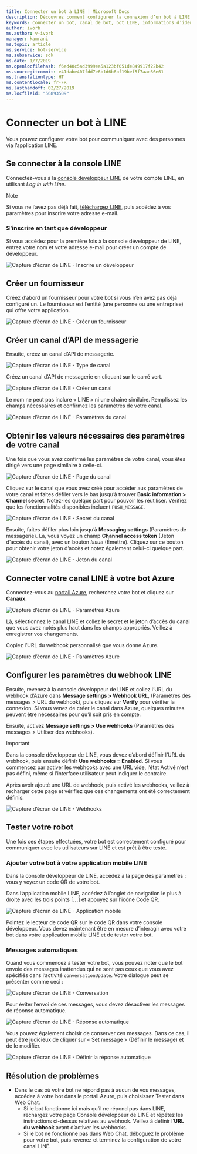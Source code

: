 ```yaml
---
title: Connecter un bot à LINE | Microsoft Docs
description: Découvrez comment configurer la connexion d’un bot à LINE.
keywords: connecter un bot, canal de bot, bot LINE, informations d’identification, configurer, téléphone
author: ivorb
ms.author: v-ivorb
manager: kamrani
ms.topic: article
ms.service: bot-service
ms.subservice: sdk
ms.date: 1/7/2019
ms.openlocfilehash: f6ed40c5ad3999ea5a123bf051de849917f22b42
ms.sourcegitcommit: e41dabe407fdd7e6b1d6b6bf19bef5f7aae36e61
ms.translationtype: HT
ms.contentlocale: fr-FR
ms.lasthandoff: 02/27/2019
ms.locfileid: "56893509"
---
```

# <a name="connect-a-bot-to-line"></a>Connecter un bot à LINE

Vous pouvez configurer votre bot pour communiquer avec des personnes via l’application LINE.

## <a name="log-into-the-line-console"></a>Se connecter à la console LINE

Connectez-vous à la [console développeur LINE](https://developers.line.biz/console/register/messaging-api/provider/) de votre compte LINE, en utilisant *Log in with Line*. 

> [!NOTE]
> Si vous ne l’avez pas déjà fait, [téléchargez LINE](https://line.me/), puis accédez à vos paramètres pour inscrire votre adresse e-mail.

### <a name="register-as-a-developer"></a>S’inscrire en tant que développeur

Si vous accédez pour la première fois à la console développeur de LINE, entrez votre nom et votre adresse e-mail pour créer un compte de développeur.

![Capture d’écran de LINE - Inscrire un développeur](./media/channels/LINE-screenshot-1.png)

## <a name="create-a-new-provider"></a>Créer un fournisseur

Créez d’abord un fournisseur pour votre bot si vous n’en avez pas déjà configuré un. Le fournisseur est l’entité (une personne ou une entreprise) qui offre votre application.

![Capture d’écran de LINE - Créer un fournisseur](./media/channels/LINE-screenshot-2.png)

## <a name="create-a-messaging-api-channel"></a>Créer un canal d’API de messagerie

Ensuite, créez un canal d’API de messagerie. 

![Capture d’écran de LINE - Type de canal](./media/channels/LINE-channel-type-selection.png)

Créez un canal d’API de messagerie en cliquant sur le carré vert.

![Capture d’écran de LINE - Créer un canal](./media/channels/LINE-create-channel.png)

Le nom ne peut pas inclure « LINE » ni une chaîne similaire. Remplissez les champs nécessaires et confirmez les paramètres de votre canal.

![Capture d’écran de LINE - Paramètres du canal](./media/channels/LINE-screenshot-4.png)

## <a name="get-necessary-values-from-your-channel-settings"></a>Obtenir les valeurs nécessaires des paramètres de votre canal

Une fois que vous avez confirmé les paramètres de votre canal, vous êtes dirigé vers une page similaire à celle-ci.

![Capture d’écran de LINE - Page du canal](./media/channels/LINE-screenshot-5.png)

Cliquez sur le canal que vous avez créé pour accéder aux paramètres de votre canal et faites défiler vers le bas jusqu’à trouver **Basic information > Channel secret**. Notez-les quelque part pour pouvoir les réutiliser. Vérifiez que les fonctionnalités disponibles incluent `PUSH_MESSAGE`.

![Capture d’écran de LINE - Secret du canal](./media/channels/LINE-screenshot-6.png)

Ensuite, faites défiler plus loin jusqu’à **Messaging settings** (Paramètres de messagerie). Là, vous voyez un champ **Channel access token** (Jeton d’accès du canal), avec un bouton *Issue* (Émettre). Cliquez sur ce bouton pour obtenir votre jeton d’accès et notez également celui-ci quelque part.

![Capture d’écran de LINE - Jeton du canal](./media/channels/LINE-screenshot-8.png)

## <a name="connect-your-line-channel-to-your-azure-bot"></a>Connecter votre canal LINE à votre bot Azure

Connectez-vous au [portail Azure](https://portal.azure.com/), recherchez votre bot et cliquez sur **Canaux**. 

![Capture d’écran de LINE - Paramètres Azure](./media/channels/LINE-channel-setting-2.png)

Là, sélectionnez le canal LINE et collez le secret et le jeton d’accès du canal que vous avez notés plus haut dans les champs appropriés. Veillez à enregistrer vos changements.

Copiez l’URL du webhook personnalisé que vous donne Azure.

![Capture d’écran de LINE - Paramètres Azure](./media/channels/LINE-channel-setting-1.png)

## <a name="configure-line-webhook-settings"></a>Configurer les paramètres du webhook LINE

Ensuite, revenez à la console développeur de LINE et collez l’URL du webhook d’Azure dans **Message settings > Webhook URL**, (Paramètres des messages > URL du webhook), puis cliquez sur **Verify** pour vérifier la connexion. Si vous venez de créer le canal dans Azure, quelques minutes peuvent être nécessaires pour qu’il soit pris en compte.

Ensuite, activez **Message settings > Use webhooks** (Paramètres des messages > Utiliser des webhooks).

> [!IMPORTANT]
> Dans la console développeur de LINE, vous devez d’abord définir l’URL du webhook, puis ensuite définir **Use webhooks = Enabled**. Si vous commencez par activer les webhooks avec une URL vide, l’état Activé n’est pas défini, même si l’interface utilisateur peut indiquer le contraire.

Après avoir ajouté une URL de webhook, puis activé les webhooks, veillez à recharger cette page et vérifiez que ces changements ont été correctement définis.

![Capture d’écran de LINE - Webhooks](./media/channels/LINE-screenshot-9.png)

## <a name="test-your-bot"></a>Tester votre robot

Une fois ces étapes effectuées, votre bot est correctement configuré pour communiquer avec les utilisateurs sur LINE et est prêt à être testé.

### <a name="add-your-bot-to-your-line-mobile-app"></a>Ajouter votre bot à votre application mobile LINE

Dans la console développeur de LINE, accédez à la page des paramètres : vous y voyez un code QR de votre bot. 

Dans l’application mobile LINE, accédez à l’onglet de navigation le plus à droite avec les trois points [**...**] et appuyez sur l’icône Code QR. 

![Capture d’écran de LINE - Application mobile](./media/channels/LINE-screenshot-12.jpg)

Pointez le lecteur de code QR sur le code QR dans votre console développeur. Vous devez maintenant être en mesure d’interagir avec votre bot dans votre application mobile LINE et de tester votre bot.

### <a name="automatic-messages"></a>Messages automatiques

Quand vous commencez à tester votre bot, vous pouvez noter que le bot envoie des messages inattendus qui ne sont pas ceux que vous avez spécifiés dans l’activité `conversationUpdate`.  Votre dialogue peut se présenter comme ceci :

![Capture d’écran de LINE - Conversation](./media/channels/LINE-screenshot-conversation.jpg)

Pour éviter l’envoi de ces messages, vous devez désactiver les messages de réponse automatique.

![Capture d’écran de LINE - Réponse automatique](./media/channels/LINE-screenshot-10.png)

Vous pouvez également choisir de conserver ces messages. Dans ce cas, il peut être judicieux de cliquer sur « Set message » (Définir le message) et de le modifier.

![Capture d’écran de LINE - Définir la réponse automatique](./media/channels/LINE-screenshot-11.png)

## <a name="troubleshooting"></a>Résolution de problèmes

* Dans le cas où votre bot ne répond pas à aucun de vos messages, accédez à votre bot dans le portail Azure, puis choisissez Tester dans Web Chat.  
    * Si le bot fonctionne ici mais qu’il ne répond pas dans LINE, rechargez votre page Console développeur de LINE et répétez les instructions ci-dessus relatives au webhook. Veillez à définir l’**URL du webhook** avant d’activer les webhooks.
    * Si le bot ne fonctionne pas dans Web Chat, déboguez le problème pour votre bot, puis revenez et terminez la configuration de votre canal LINE.


